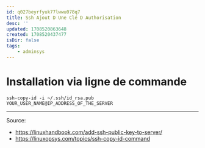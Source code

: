 ```yaml
---
id: q027beyrfyuk77lwwu078q7
title: Ssh Ajout D Une Clé D Authorisation
desc: ''
updated: 1708520863648
created: 1708520437477
isDir: false
tags:
    - adminsys
---
```


# Installation via ligne de commande


```
ssh-copy-id -i ~/.ssh/id_rsa.pub YOUR_USER_NAME@IP_ADDRESS_OF_THE_SERVER
```

--- 

Source:
- https://linuxhandbook.com/add-ssh-public-key-to-server/
- https://linuxopsys.com/topics/ssh-copy-id-command